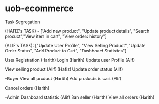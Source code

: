 # uob-ecommerce

Task Segregation

(HAFIZ's TASK) - ["Add new product", "Update product details",
"Search product","View item in cart", "View orders history"]

(ALIF's TASK): ["Update User Profile", "View Selling Product", "Update Order Status", "Add Product to Cart", "Dashboard Statistics"]

User Registration (Harith)
Login (Harith)
Update user Profile (Alif)

View selling product (Alif)
(Hafiz)
Update order status (Alif)

-Buyer
View all product (Harith)
Add products to cart (Alif)

Cancel orders (Harith)

-Admin
Dashboard statistic (Alif)
Ban seller (Harith)
View all orders (Harith)


